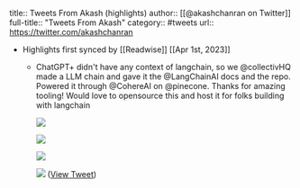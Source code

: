 title:: Tweets From Akash (highlights)
author:: [[@akashchanran on Twitter]]
full-title:: "Tweets From Akash"
category:: #tweets
url:: https://twitter.com/akashchanran

- Highlights first synced by [[Readwise]] [[Apr 1st, 2023]]
	- ChatGPT+ didn't have any context of langchain, so we @collectivHQ  made a LLM chain and gave it the @LangChainAI docs and the repo. Powered it through  @CohereAI on @pinecone. Thanks for amazing tooling! Would love to opensource this and host it for folks building with langchain 
	  
	  ![](https://pbs.twimg.com/media/FsjYQMdacAEzP2t.jpg) 
	  
	  ![](https://pbs.twimg.com/media/FsjYQMdagAE1knO.jpg) 
	  
	  ![](https://pbs.twimg.com/media/FsjYQMbaEAEuBqJ.jpg) 
	  
	  ![](https://pbs.twimg.com/media/FsjYQMfaEAIi509.jpg) ([View Tweet](https://twitter.com/akashchanran/status/1641799912265515008))